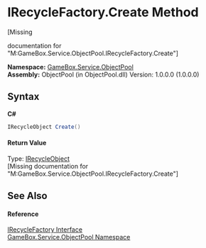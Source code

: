 # IRecycleFactory.Create Method 
 

\[Missing <summary> documentation for "M:GameBox.Service.ObjectPool.IRecycleFactory.Create"\]

**Namespace:**&nbsp;<a href="8c57d292-6d77-8f14-a220-277dfcca9b7c">GameBox.Service.ObjectPool</a><br />**Assembly:**&nbsp;ObjectPool (in ObjectPool.dll) Version: 1.0.0.0 (1.0.0.0)

## Syntax

**C#**<br />
``` C#
IRecycleObject Create()
```


#### Return Value
Type: <a href="410a87b3-87a5-c6d1-b738-7c916dbe1869">IRecycleObject</a><br />\[Missing <returns> documentation for "M:GameBox.Service.ObjectPool.IRecycleFactory.Create"\]

## See Also


#### Reference
<a href="53354166-5e02-4f8a-5602-dd08b9e70aad">IRecycleFactory Interface</a><br /><a href="8c57d292-6d77-8f14-a220-277dfcca9b7c">GameBox.Service.ObjectPool Namespace</a><br />